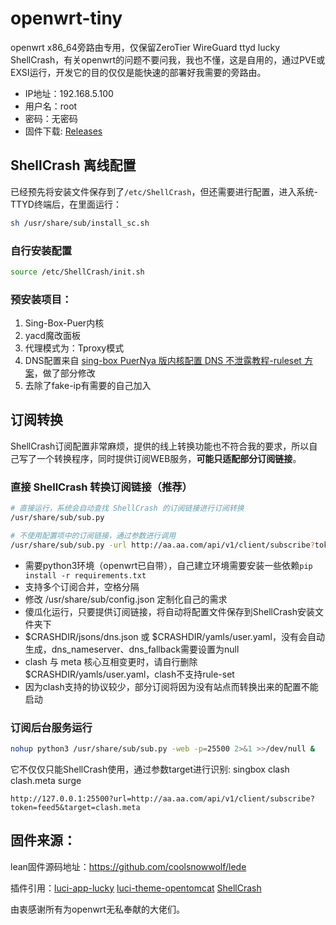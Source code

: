 # openwrt-tiny
openwrt x86_64旁路由专用，仅保留ZeroTier WireGuard ttyd lucky ShellCrash，有关openwrt的问题不要问我，我也不懂，这是自用的，通过PVE或EXSI运行，开发它的目的仅仅是能快速的部署好我需要的旁路由。

- IP地址：192.168.5.100
- 用户名：root
- 密码：无密码
- 固件下载: [Releases](https://github.com/cgistar/openwrt-tiny/releases)

## ShellCrash 离线配置
已经预先将安装文件保存到了`/etc/ShellCrash`，但还需要进行配置，进入系统-TTYD终端后，在里面运行：
```sh
sh /usr/share/sub/install_sc.sh
```

### 自行安装配置
```sh
source /etc/ShellCrash/init.sh
```

### 预安装项目：
1. Sing-Box-Puer内核
2. yacd魔改面板
3. 代理模式为：Tproxy模式
4. DNS配置来自 [sing-box PuerNya 版内核配置 DNS 不泄露教程-ruleset 方案](https://github.com/DustinWin/clash_singbox-tutorials/blob/main/%E6%95%99%E7%A8%8B%E5%90%88%E9%9B%86/sing-box/%E8%BF%9B%E9%98%B6%E7%AF%87/sing-box%20PuerNya%20%E7%89%88%E5%86%85%E6%A0%B8%E9%85%8D%E7%BD%AE%20DNS%20%E4%B8%8D%E6%B3%84%E9%9C%B2%E6%95%99%E7%A8%8B-ruleset%20%E6%96%B9%E6%A1%88.md)，做了部分修改
5. 去除了fake-ip有需要的自己加入

## 订阅转换
ShellCrash订阅配置非常麻烦，提供的线上转换功能也不符合我的要求，所以自己写了一个转换程序，同时提供订阅WEB服务，**可能只适配部分订阅链接**。
### 直接 ShellCrash 转换订阅链接（推荐）
```sh
# 直接运行，系统会自动查找 ShellCrash 的订阅链接进行订阅转换
/usr/share/sub/sub.py

# 不使用配置项中的订阅链接，通过参数进行调用
/usr/share/sub/sub.py -url http://aa.aa.com/api/v1/client/subscribe?token=feed5 http://bb.bb.com/api/v1/client/subscribe?token=dsfd
```
- 需要python3环境（openwrt已自带），自己建立环境需要安装一些依赖`pip install -r requirements.txt`
- 支持多个订阅合并，空格分隔
- 修改 /usr/share/sub/config.json 定制化自己的需求
- 傻瓜化运行，只要提供订阅链接，将自动将配置文件保存到ShellCrash安装文件夹下
- $CRASHDIR/jsons/dns.json 或 $CRASHDIR/yamls/user.yaml，没有会自动生成，dns_nameserver、dns_fallback需要设置为null
- clash 与 meta 核心互相变更时，请自行删除$CRASHDIR/yamls/user.yaml，clash不支持rule-set
- 因为clash支持的协议较少，部分订阅将因为没有站点而转换出来的配置不能启动

### 订阅后台服务运行
```sh
nohup python3 /usr/share/sub/sub.py -web -p=25500 2>&1 >>/dev/null &
```
它不仅仅只能ShellCrash使用，通过参数target进行识别: singbox clash clash.meta surge
```
http://127.0.0.1:25500?url=http://aa.aa.com/api/v1/client/subscribe?token=feed5&target=clash.meta
```

## 固件来源：

lean固件源码地址：https://github.com/coolsnowwolf/lede

插件引用：[luci-app-lucky](https://github.com/gdy666/luci-app-lucky.git) [luci-theme-opentomcat](https://github.com/WukongMaster/luci-theme-opentomcat.git) [ShellCrash](https://github.com/juewuy/ShellCrash)

由衷感谢所有为openwrt无私奉献的大佬们。

